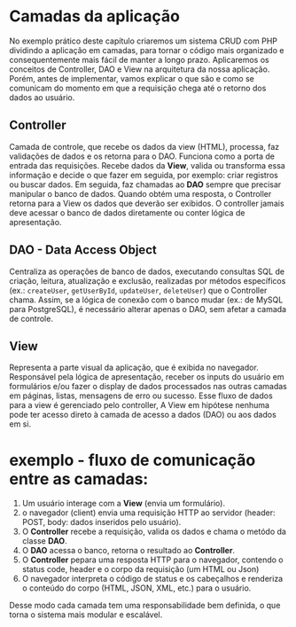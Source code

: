 # Camadas da aplicação 

No exemplo prático deste capítulo criaremos um sistema CRUD com PHP dividindo a aplicação em camadas, para tornar o código mais organizado e consequentemente mais fácil de manter a longo prazo. Aplicaremos os conceitos de Controller, DAO e View na arquitetura da nossa aplicação. Porém, antes de implementar, vamos explicar o que são e como se comunicam do momento em que a requisição chega até o retorno dos dados ao usuário.

## Controller

Camada de controle, que recebe os dados da view (HTML), processa, faz validações de dados e os retorna para o DAO. Funciona como a porta de entrada das requisições. Recebe dados da **View**, valida ou transforma essa informação e decide o que fazer em seguida, por exemplo: criar registros ou buscar dados. Em seguida, faz chamadas ao **DAO** sempre que precisar manipular o banco de dados. Quando obtém uma resposta, o Controller retorna para a View os dados que deverão ser exibidos. O controller jamais deve acessar o banco de dados diretamente ou conter lógica de apresentação.

## DAO - Data Access Object

Centraliza as operações de banco de dados, executando consultas SQL de criação, leitura, atualização e exclusão, realizadas por métodos específicos (ex.: `createUser`, `getUserById`, `updateUser`, `deleteUser`) que o Controller chama. Assim, se a lógica de conexão com o banco mudar (ex.: de MySQL para PostgreSQL), é necessário alterar apenas o DAO, sem afetar a camada de controle. 

## View

Representa a parte visual da aplicação, que é exibida no navegador. Responsável pela lógica de apresentação, receber os inputs do usuário em formulários e/ou fazer o display de dados processados nas outras camadas em páginas, listas, mensagens de erro ou sucesso. Esse fluxo de dados para a view é gerenciado pelo controller, A View em hipótese nenhuma pode ter acesso direto à camada de acesso a dados (DAO) ou aos dados em si.

# exemplo - fluxo de comunicação entre as camadas:

1. Um usuário interage com a **View** (envia um formulário).  
2. o navegador (client) envia uma requisição HTTP ao servidor (header: POST, body: dados inseridos pelo usuário).
2. O **Controller** recebe a requisição, valida os dados e chama o metódo da classe **DAO**.  
3. O **DAO** acessa o banco, retorna o resultado ao **Controller**.  
4. O **Controller** pepara uma resposta HTTP para o navegador, contendo o status code, header e o corpo da requisição (um HTML ou Json)
5. O navegador interpreta o código de status e os cabeçalhos e renderiza o conteúdo do corpo (HTML, JSON, XML, etc.) para o usuário.

Desse modo cada camada tem uma responsabilidade bem definida, o que torna o sistema mais modular e escalável.  
